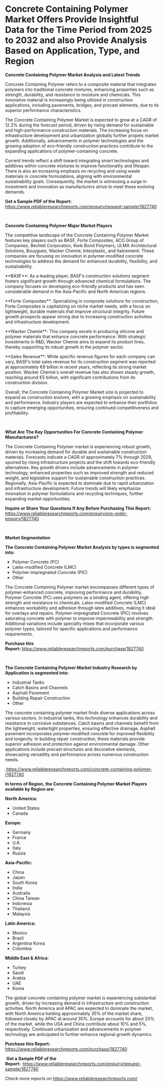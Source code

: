 <p><h1>Concrete Containing Polymer Market Offers Provide Insightful Data for the Time Period from 2025 to 2032 and also Provide Analysis Based on Application, Type, and Region</h1></p><p><strong>Concrete Containing Polymer Market Analysis and Latest Trends</strong></p>
<p><p>Concrete Containing Polymer refers to a composite material that integrates polymers into traditional concrete mixtures, enhancing properties such as strength, durability, and resistance to moisture and chemicals. This innovative material is increasingly being utilized in construction applications, including pavements, bridges, and precast elements, due to its superior performance characteristics.</p><p>The Concrete Containing Polymer Market is expected to grow at a CAGR of 12.2% during the forecast period, driven by rising demand for sustainable and high-performance construction materials. The increasing focus on infrastructure development and urbanization globally further propels market growth. Additionally, advancements in polymer technologies and the growing adoption of eco-friendly construction practices contribute to the expanding applications of polymer-containing concrete. </p><p>Current trends reflect a shift toward integrating smart technologies and additives within concrete mixtures to improve functionality and lifespan. There is also an increasing emphasis on recycling and using waste materials in concrete formulations, aligning with environmental sustainability goals. Consequently, the market is witnessing a surge in investment and innovation as manufacturers strive to meet these evolving demands.</p></p>
<p><strong>Get a Sample PDF of the Report:&nbsp;</strong> <a href="https://www.reliableresearchreports.com/enquiry/request-sample/1827740?utm_campaign=2655&utm_medium=2&utm_source=Github&utm_content=ia&utm_term=03042025&utm_id=concrete-containing-polymer">https://www.reliableresearchreports.com/enquiry/request-sample/1827740</a></p>
<p>&nbsp;</p>
<p><strong>Concrete Containing Polymer Major Market Players</strong></p>
<p><p>The competitive landscape of the Concrete Containing Polymer Market features key players such as BASF, Forte Composites, ACO Group of Companies, Bechtel Corporation, Kwik Bond Polymers, ULMA Architectural Solutions, Bouygues, Wacker Chemie, Interplastic, and Italcementi. These companies are focusing on innovation in polymer-modified concrete technologies to address the demand for enhanced durability, flexibility, and sustainability.</p><p>**BASF**: As a leading player, BASF’s construction solutions segment fosters significant growth through advanced chemical formulations. The company focuses on developing eco-friendly products and has seen considerable demand in the Asia-Pacific and North American regions. </p><p>**Forte Composites**: Specializing in composite solutions for construction, Forte Composites is capitalizing on niche market needs, with a focus on lightweight, durable materials that improve structural integrity. Future growth prospects appear strong due to increasing construction activities and infrastructure development.</p><p>**Wacker Chemie**: This company excels in producing silicone and polymer materials that enhance concrete performance. With strategic investments in R&D, Wacker Chemie aims to expand its product lines, thereby supporting its robust growth in the polymer sector.</p><p>**Sales Revenue**: While specific revenue figures for each company can vary, BASF’s total sales revenue for its construction segment was reported at approximately €8 billion in recent years, reflecting its strong market position. Wacker Chemie's overall revenue has also shown steady growth, reaching around €5 billion, with significant contributions from its construction division.</p><p>Overall, the Concrete Containing Polymer Market size is projected to expand as construction evolves, with a growing emphasis on sustainability and performance. Industry players are expected to enhance their portfolios to capture emerging opportunities, ensuring continued competitiveness and profitability.</p></p>
<p>&nbsp;</p>
<p><strong>What Are The Key Opportunities For Concrete Containing Polymer Manufacturers?</strong></p>
<p><p>The Concrete Containing Polymer market is experiencing robust growth, driven by increasing demand for durable and sustainable construction materials. Forecasts indicate a CAGR of approximately 7% through 2028, spurred by rising infrastructure projects and the shift towards eco-friendly alternatives. Key growth drivers include advancements in polymer technology, enhanced properties such as improved strength and reduced weight, and legislative support for sustainable construction practices. Regionally, Asia-Pacific is expected to dominate due to rapid urbanization and infrastructure development. Future trends will likely emphasize innovation in polymer formulations and recycling techniques, further expanding market opportunities.</p></p>
<p><strong>Inquire or Share Your Questions If Any Before Purchasing This Report:</strong> <a href="https://www.reliableresearchreports.com/enquiry/pre-order-enquiry/1827740?utm_campaign=2655&utm_medium=2&utm_source=Github&utm_content=ia&utm_term=03042025&utm_id=concrete-containing-polymer">https://www.reliableresearchreports.com/enquiry/pre-order-enquiry/1827740</a></p>
<p>&nbsp;</p>
<p><strong>Market Segmentation</strong></p>
<p><strong>The Concrete Containing Polymer Market Analysis by types is segmented into:</strong></p>
<p><ul><li>Polymer Concrete (PC)</li><li>Latex-modified Concrete (LMC)</li><li>Polymer-impregnated Concrete (PIC)</li><li>Other</li></ul></p>
<p><p>The Concrete Containing Polymer market encompasses different types of polymer-enhanced concrete, improving performance and durability. Polymer Concrete (PC) uses polymers as a binding agent, offering high strength and resistance to chemicals. Latex-modified Concrete (LMC) enhances workability and adhesion through latex additives, making it ideal for overlays and repairs. Polymer-impregnated Concrete (PIC) involves saturating concrete with polymer to improve impermeability and strength. Additional variations include specialty mixes that incorporate various polymer types, tailored for specific applications and performance requirements.</p></p>
<p><strong>Purchase this Report:&nbsp;</strong><a href="https://www.reliableresearchreports.com/purchase/1827740?utm_campaign=2655&utm_medium=2&utm_source=Github&utm_content=ia&utm_term=03042025&utm_id=concrete-containing-polymer">https://www.reliableresearchreports.com/purchase/1827740</a></p>
<p>&nbsp;</p>
<p><strong>The Concrete Containing Polymer Market Industry Research by Application is segmented into:</strong></p>
<p><ul><li>Industrial Tanks</li><li>Catch Basins and Channels</li><li>Asphalt Pavement</li><li>Building Repair Construction</li><li>Other</li></ul></p>
<p><p>The concrete containing polymer market finds diverse applications across various sectors. In industrial tanks, this technology enhances durability and resistance to corrosive substances. Catch basins and channels benefit from the lightweight, watertight properties, ensuring effective drainage. Asphalt pavement incorporates polymer-modified concrete for improved flexibility and longevity. In building repair construction, these materials provide superior adhesion and protection against environmental damage. Other applications include precast structures and decorative elements, showcasing versatility and performance across numerous construction needs.</p></p>
<p><a href="https://www.reliableresearchreports.com/concrete-containing-polymer-r1827740?utm_campaign=2655&utm_medium=2&utm_source=Github&utm_content=ia&utm_term=03042025&utm_id=concrete-containing-polymer">&nbsp;https://www.reliableresearchreports.com/concrete-containing-polymer-r1827740</a></p>
<p><strong>In terms of Region, the Concrete Containing Polymer Market Players available by Region are:</strong></p>
<p>
    <p> <strong> North America: </strong>
        <ul>
            <li>United States</li>
            <li>Canada</li>
        </ul>
        </p> 
    <p> <strong> Europe: </strong>
        <ul>
            <li>Germany</li>
            <li>France</li>
            <li>U.K.</li>
            <li>Italy</li>
            <li>Russia</li>
        </ul>
        </p> 
    <p> <strong> Asia-Pacific: </strong>
        <ul>
            <li>China</li>
            <li>Japan</li>
            <li>South Korea</li>
            <li>India</li>
            <li>Australia</li>
            <li>China Taiwan</li>
            <li>Indonesia</li>
            <li>Thailand</li>
            <li>Malaysia</li>
        </ul>
        </p> 
    <p> <strong> Latin America: </strong>
        <ul>
            <li>Mexico</li>
            <li>Brazil</li>
            <li>Argentina Korea</li>
            <li>Colombia</li>
        </ul>
        </p> 
    <p> <strong> Middle East & Africa: </strong>
        <ul>
            <li>Turkey</li>
            <li>Saudi</li>
            <li>Arabia</li>
            <li>UAE</li>
            <li>Korea</li>
        </ul>
    </p>
    </p>
<p><p>The global concrete containing polymer market is experiencing substantial growth, driven by increasing demand in infrastructure and construction activities. North America and APAC are expected to dominate the market, with North America holding approximately 35% of the market share, followed closely by APAC at around 30%. Europe accounts for about 20% of the market, while the USA and China contribute about 10% and 5%, respectively. Continued urbanization and advancements in polymer technology are anticipated to further enhance regional growth dynamics.</p></p>
<p><strong>Purchase this Report: </strong><a href="https://www.reliableresearchreports.com/purchase/1827740?utm_campaign=2655&utm_medium=2&utm_source=Github&utm_content=ia&utm_term=03042025&utm_id=concrete-containing-polymer">https://www.reliableresearchreports.com/purchase/1827740</a></p>
<p>&nbsp;<strong>Get a Sample PDF of the Report:&nbsp;&nbsp;</strong><a href="https://www.reliableresearchreports.com/enquiry/request-sample/1827740?utm_campaign=2655&utm_medium=2&utm_source=Github&utm_content=ia&utm_term=03042025&utm_id=concrete-containing-polymer">https://www.reliableresearchreports.com/enquiry/request-sample/1827740</a></p>
<p><strong></strong></p>
<p>Check more reports on <a href="https://www.reliableresearchreports.com/?utm_campaign=2655&utm_medium=2&utm_source=Github&utm_content=ia&utm_term=03042025&utm_id=concrete-containing-polymer">https://www.reliableresearchreports.com/</a></p>